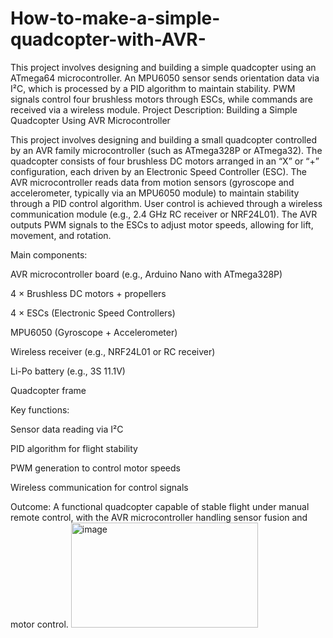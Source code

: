 # How-to-make-a-simple-quadcopter-with-AVR-
This project involves designing and building a simple quadcopter using an ATmega64 microcontroller. An MPU6050 sensor sends orientation data via I²C, which is processed by a PID algorithm to maintain stability. PWM signals control four brushless motors through ESCs, while commands are received via a wireless module.
Project Description: Building a Simple Quadcopter Using AVR Microcontroller

This project involves designing and building a small quadcopter controlled by an AVR family microcontroller (such as ATmega328P or ATmega32). The quadcopter consists of four brushless DC motors arranged in an “X” or “+” configuration, each driven by an Electronic Speed Controller (ESC). The AVR microcontroller reads data from motion sensors (gyroscope and accelerometer, typically via an MPU6050 module) to maintain stability through a PID control algorithm. User control is achieved through a wireless communication module (e.g., 2.4 GHz RC receiver or NRF24L01). The AVR outputs PWM signals to the ESCs to adjust motor speeds, allowing for lift, movement, and rotation.

Main components:

AVR microcontroller board (e.g., Arduino Nano with ATmega328P)

4 × Brushless DC motors + propellers

4 × ESCs (Electronic Speed Controllers)

MPU6050 (Gyroscope + Accelerometer)

Wireless receiver (e.g., NRF24L01 or RC receiver)

Li-Po battery (e.g., 3S 11.1V)

Quadcopter frame

Key functions:

Sensor data reading via I²C

PID algorithm for flight stability

PWM generation to control motor speeds

Wireless communication for control signals

Outcome:
A functional quadcopter capable of stable flight under manual remote control, with the AVR microcontroller handling sensor fusion and motor control.
<img width="299" height="168" alt="image" src="https://github.com/user-attachments/assets/aabec77f-7379-4439-b974-8a367da2054f" />

